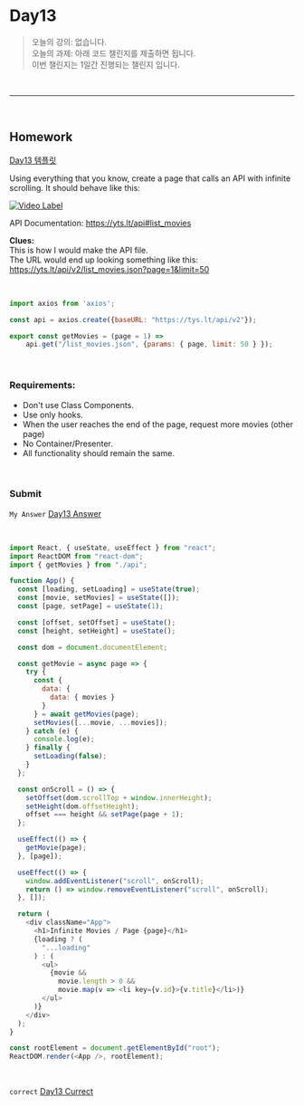 
# Day13
> 오늘의 강의: 없습니다.  
  오늘의 과제: 아래 코드 챌린지를 제출하면 됩니다.  
  이번 챌린지는 1일간 진행되는 챌린지 입니다.
 
<br/>

---

<br/>

## Homework 
[Day13 템플릿](https://codesandbox.io/s/day-seven-blueprint-xrfub)

Using everything that you know, create a page that calls an API with infinite scrolling.
It should behave like this:

[![Video Label](http://img.youtube.com/vi/WA6LayBsoxc/0.jpg)](https://youtu.be/WA6LayBsoxc)

API Documentation: https://yts.lt/api#list_movies

**Clues:**   
This is how I would make the API file.   
The URL would end up looking something like this:   
https://yts.lt/api/v2/list_movies.json?page=1&limit=50

<br/>

```javascript
import axios from 'axios';

const api = axios.create({baseURL: "https://tys.lt/api/v2"});

export const getMovies = (page = 1) => 
    api.get("/list_movies.json", {params: { page, limit: 50 } });
```

<br/>

### Requirements:
- Don't use Class Components.
- Use only hooks.
- When the user reaches the end of the page, request more movies (other page)
- No Container/Presenter.
- All functionality should remain the same.


<br/>

### Submit

`My Answer`
[Day13 Answer](https://codesandbox.io/s/day-seven-blueprint-jx0mh)

<br/>

```javascript
import React, { useState, useEffect } from "react";
import ReactDOM from "react-dom";
import { getMovies } from "./api";

function App() {
  const [loading, setLoading] = useState(true);
  const [movie, setMovies] = useState([]);
  const [page, setPage] = useState(1);

  const [offset, setOffset] = useState();
  const [height, setHeight] = useState();

  const dom = document.documentElement;

  const getMovie = async page => {
    try {
      const {
        data: {
          data: { movies }
        }
      } = await getMovies(page);
      setMovies([...movie, ...movies]);
    } catch (e) {
      console.log(e);
    } finally {
      setLoading(false);
    }
  };

  const onScroll = () => {
    setOffset(dom.scrollTop + window.innerHeight);
    setHeight(dom.offsetHeight);
    offset === height && setPage(page + 1);
  };

  useEffect(() => {
    getMovie(page);
  }, [page]);

  useEffect(() => {
    window.addEventListener("scroll", onScroll);
    return () => window.removeEventListener("scroll", onScroll);
  }, []);

  return (
    <div className="App">
      <h1>Infinite Movies / Page {page}</h1>
      {loading ? (
        "...loading"
      ) : (
        <ul>
          {movie &&
            movie.length > 0 &&
            movie.map(v => <li key={v.id}>{v.title}</li>)}
        </ul>
      )}
    </div>
  );
}

const rootElement = document.getElementById("root");
ReactDOM.render(<App />, rootElement);
```

<br/>

`correct`
[Day13 Currect](https://codesandbox.io/s/day-nine-solution-6pwcl)
